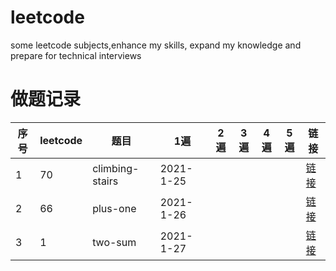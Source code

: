 # leetcode
some leetcode subjects,enhance my skills, expand my knowledge and prepare for technical interviews

# 做题记录
序号  |  leetcode | 题目 | 1遍 | 2遍 | 3遍 | 4遍 | 5遍 | 链接 |
----- |---- | -----| -----| -----| -----| -----| -----| -----
1  | 70  | climbing-stairs  | 2021-1-25  |   |   |   |   | [链接](https://leetcode-cn.com/problems/climbing-stairs/)
2  | 66  | plus-one  | 2021-1-26  |   |   |   |   | [链接](https://leetcode-cn.com/problems/plus-one/)
3  | 1  | two-sum  | 2021-1-27  |   |   |   |   | [链接](https://leetcode-cn.com/problems/two-sum/)